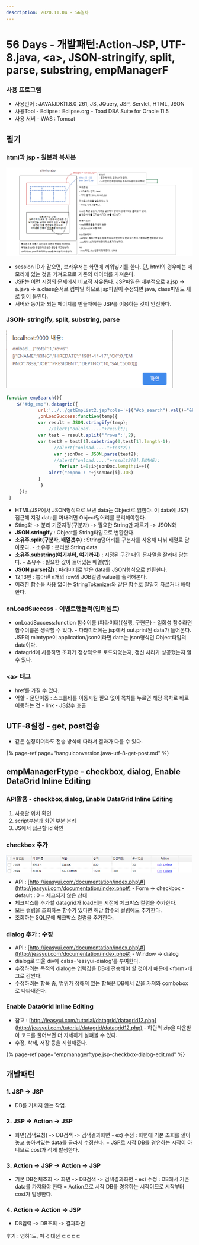 ```yaml
---
description: 2020.11.04 - 56일차
---
```


# 56 Days - 개발패턴:Action-JSP, UTF-8.java, &lt;a&gt;, JSON-stringify, split, parse, substring, empManagerF

### 사용 프로그램

* 사용언어 : JAVA\(JDK\)1.8.0\_261, JS, JQuery, JSP, Servlet, HTML, JSON
* 사용Tool  - Eclipse : Eclipse.org - Toad DBA Suite for Oracle 11.5
* 사용 서버 - WAS : Tomcat

## 필기

### html과 jsp - 원본과 복사본

![](../../../.gitbook/assets/1%20%2858%29.png)

* session ID가 같으면, 브라우저는 화면에 끼워넣기를 한다. 단, html의 경우에는 메모리에 있는 것을 가져오므로 기존의 데이터를 가져온다.
* JSP는 이런 시점의 문제에서 비교적 자유롭다. JSP파일은 내부적으로 a.jsp -&gt; a.java -&gt; a.class순서로 컴파일 하므로 jsp파일이 수정되면 java, class파일도 새로 읽어 들인다.
* 서버와 동기화 되는 페이지를 만들때에는 JSP를 이용하는 것이 안전하다.

### JSON- stringify, split, substring, parse

![9&#xBC88; &#xB2E8;&#xC704;&#xD14C;&#xC2A4;&#xD2B8;](../../../.gitbook/assets/2%20%2845%29.png)

```javascript
function empSearch(){        	 
    $("#dg_emp").datagrid({            	
            url:'../../getEmpList2.jsp?cols='+$("#cb_search").val()+"&keyword="+$("#sb_keyword").val();
            ,onLoadSuccess:function(temp){            		
            var result = JSON.stringify(temp);   
   			   	//alert("onload....."+result);
            var test = result.split('"rows":',2);
            var test2 = test[1].substring(0,test[1].length-1);
   			 	  //alert("onload....."+test2); 
   			 	  var jsonDoc = JSON.parse(test2);
   			 	  //alert("onload....."+result2[0].ENAME); 
     			 	for(var i=0;i>jsonDoc.length;i++){
	            alert("empno : "+jsonDoc[i].JOB)
            }	
   			 }		
     });
 }
```

* HTML/JSP에서 JSON형식으로 보낸 data는 Object로 읽힌다. 이 data에 JS가 접근해 지정 data를 꺼내려면 Object덩어리를 분리해야한다.
* Sting화 -&gt; 분리 기준지정\(구분자\) -&gt; 필요한 String만 자르기 -&gt; JSON화
* **JSON.stringif**y : Object를 String타입으로 변환한다.
* **소유주.split\(구분자, 배열갯수\)** : String덩어리를 구분자를 사용해 나눠 배열로 담아준다. - 소유주 : 분리할 String data
* **소유주.substring\(여기부터, 여기까지\)** : 지정된 구간 내의 문자열을 잘라내 담는다. - 소유주 : 필요한 값이 들어있는 배열\(방\)
* **JSON.parse\(값\)** : 파라미터로 받은 data를 JSON형식으로 변환한다.
* 12,13번 : 뽑아낸 n개의 row의 JOB컬럼 value를 출력해본다.
* 이러한 함수들 사용 없이는 StringTokenizer와 같은 함수로 일일히 자르거나 해야한다.

### onLoadSuccess - 이벤트핸들러\(인터셉트\)

* onLoadSuccess:function 함수이름 \(파라미터\){실행, 구현문} - 일회성 함수라면 함수이름은 생략할 수 있다. - 파라미터에는 jsp에서 out.print된  data가 들어온다.   JSP의 mimtype이 application/json이라면 data는 json형식인 Object타입의 data이다.
* datagrid에 사용하면 조회가 정상적으로 로드되었는지, 갱신 처리가 성공했는지 알 수 있다.

### &lt;a&gt; 태그

* href를 가질 수 있다.
* 역할 - 문단이동 : 스크롤바를 이동시킬 필요 없이 목차를 누르면 해당 목차로 바로 이동하는 것 - link - JS함수 호출

## UTF-8설정 - get, post전송

* 같은 설정이더라도 전송 방식에 따라서 결과가 다를 수 있다.

{% page-ref page="hangulconversion.java-utf-8-get-post.md" %}

## empManagerFtype - checkbox, dialog, Enable DataGrid Inline Editing

### API활용 - checkbox,dialog, Enable DataGrid Inline Editing

1. 사용할 위치 확인
2. script부분과 화면 부분 분리
3. JS에서 접근할 id 확인

### checkbox 추가

![](../../../.gitbook/assets/1%20%2857%29.png)

*  API : [http://jeasyui.com/documentation/index.php\#](http://jeasyui.com/documentation/index.php#) - Form -&gt; checkbox - default : 0 = 체크되지 않은 상태
* 체크박스를 추가할 datagrid가 load되는 시점에 체크박스 컬럼을 추가한다.
* 모든 컬럼을 조회하는 함수가 있다면 해당 함수의 컬럼에도 추가한다.
* 조회하는 SQL문에 체크박스 컬럼을 추가한다.

### dialog 추가 : 수정

*  API : [http://jeasyui.com/documentation/index.php\#](http://jeasyui.com/documentation/index.php#) - Window -&gt; dialog
* dialog로 띄울 div에 calss='easyui-dialog'를 부여한다.
* 수정하려는 목적의 dialog는 입력값을 DB에 전송해야 할 것이기 때문에 &lt;form&gt;태그로 감싼다.
* 수정하려는 항목 중, 범위가 정해져 있는 항목은 DB에서 값을 가져와 combobox로 나타내준다.

### Enable DataGrid Inline Editing

* 참고 : [http://jeasyui.com/tutorial/datagrid/datagrid12.php](http://jeasyui.com/tutorial/datagrid/datagrid12.php) - 하단의 zip을 다운받아 코드를 풀어보면 더 자세하게 살펴볼 수 있다.
* 수정, 삭제, 저장 등을 지원해준다.

{% page-ref page="empmanagerftype.jsp-checkbox-dialog-edit.md" %}

## 개발패턴

### 1. JSP -&gt; JSP

* DB를 거치지 않는 작업.

### 2. JSP -&gt; Action -&gt; JSP

* 화면\(검색요청\) -&gt; DB검색 -&gt; 검색결과화면 - ex\) 수정 : 화면에 기본 조회를 깔아 놓고 놓아져있는 data를 골라서 수정한다. = JSP로 시작   DB를 경유하는 시작이 아니므로 cost가 적게 발생한다.

### 3. Action -&gt; JSP -&gt; Action -&gt; JSP

* 기본 DB전체조회 -&gt; 화면 -&gt; DB검색 -&gt; 검색결과화면 - ex\) 수정 : DB에서 기존 data를 가져와야 한다 = Action으로 시작   DB를 경유하는 시작이므로 시작부터 cost가 발생한다.

### 4. Action -&gt; Action -&gt; JSP

* DB입력 -&gt; DB조회 -&gt; 결과화면

후기 : 영하1도, 미국 대선 ㄷㄷㄷㄷ

